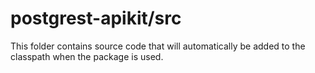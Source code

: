 # postgrest-apikit/src

This folder contains source code that will automatically be added to the classpath when
the package is used.
